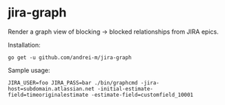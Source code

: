 jira-graph
==========

Render a graph view of blocking -> blocked relationships from JIRA epics.

Installation:
```
go get -u github.com/andrei-m/jira-graph
```

Sample usage:
```
JIRA_USER=foo JIRA_PASS=bar ./bin/graphcmd -jira-host=subdomain.atlassian.net -initial-estimate-field=timeoriginalestimate -estimate-field=customfield_10001
```
